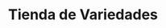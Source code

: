 ---
title: "Tienda de Variedades"
url: /ciudad-satelite/tienda-de-variedades-daniel-bracamonte-2/
shop: Lebensmittel
---